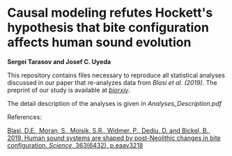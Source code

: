 # Causal modeling refutes Hockett's hypothesis that bite configuration affects human sound evolution
**Sergei Tarasov and Josef C. Uyeda**

This repository contains files necessary to reproduce all statistical analyses discussed in our paper that re-analyzes data from *Blasi et al. (2019)*. The preprint of our study is available at [*biorxiv*](https://www.biorxiv.org/content/10.1101/2020.02.20.957407v1).

The detail description of the analyses is given in *Analyses_Description.pdf*



References:

[Blasi, D.E., Moran, S., Moisik, S.R., Widmer, P., Dediu, D. and Bickel, B., 2019. Human sound systems are shaped by post-Neolithic changes in bite configuration. *Science*, 363(6432), p.eaav3218](https://science.sciencemag.org/content/363/6432/eaav3218)
